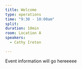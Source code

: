 ```yaml
---
title: Welcome
type: operations
time: "9:30 - 10:00am"
split: 
duration: 10min
room: Location A
speakers:
  - Cathy Ireton

---
```


Event information will go hereeeee
